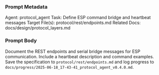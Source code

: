 ### Prompt Metadata
Agent: protocol_agent
Task: Define ESP command bridge and heartbeat messages
Target File(s): protocol/rest/endpoints.md
Related Docs: docs/design/protocol_layers.md

### Prompt Body
Document the REST endpoints and serial bridge messages for ESP communication. Include a heartbeat description and command examples. Save the specification to `protocol/rest/endpoints.md` and log progress to `docs/progress/2025-06-18_17-43-41_protocol_agent_v0.4.0.md`.
